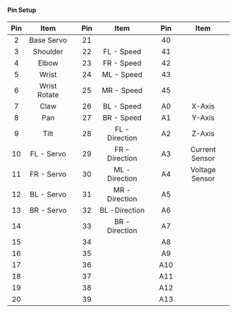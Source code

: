 #### Pin Setup
| Pin  | Item           |   | Pin  | Item           |   | Pin  | Item           |
|:----:|:--------------:|:-:|:----:|:--------------:|:-:|:----:|:--------------:|
|2     | Base Servo     |   |21    |                |   |40    |                |
|3     | Shoulder       |   |22    | FL - Speed     |   |41    |                |
|4     | Elbow          |   |23    | FR - Speed     |   |42    |                |
|5     | Wrist          |   |24    | ML - Speed     |   |43    |                |
|6     | Wrist Rotate   |   |25    | MR - Speed     |   |45    |                |
|7     | Claw           |   |26    | BL - Speed     |   |A0    | X-Axis         |
|8     | Pan            |   |27    | BR - Speed     |   |A1    | Y-Axis         |
|9     | Tilt           |   |28    | FL - Direction |   |A2    | Z-Axis         |
|10    | FL - Servo     |   |29    | FR - Direction |   |A3    | Current Sensor |
|11    | FR - Servo     |   |30    | ML - Direction |   |A4    | Voltage Sensor |
|12    | BL - Servo     |   |31    | MR - Direction |   |A5    |                |
|13    | BR - Servo     |   |32    | BL  -Direction |   |A6    |                |
|14    |                |   |33    | BR - Direction |   |A7    |                |
|15    |                |   |34    |                |   |A8    |                |
|16    |                |   |35    |                |   |A9    |                |
|17    |                |   |36    |                |   |A10   |                |
|18    |                |   |37    |                |   |A11   |                |
|19    |                |   |38    |                |   |A12   |                |
|20    |                |   |39    |                |   |A13   |                |
